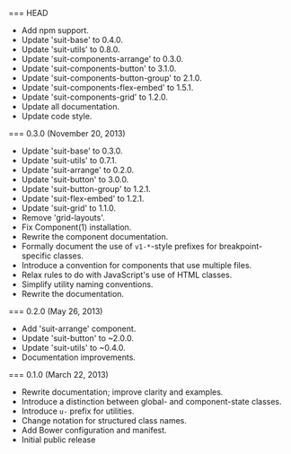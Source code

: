 === HEAD

* Add npm support.
* Update 'suit-base' to 0.4.0.
* Update 'suit-utils' to 0.8.0.
* Update 'suit-components-arrange' to 0.3.0.
* Update 'suit-components-button' to 3.1.0.
* Update 'suit-components-button-group' to 2.1.0.
* Update 'suit-components-flex-embed' to 1.5.1.
* Update 'suit-components-grid' to 1.2.0.
* Update all documentation.
* Update code style.

=== 0.3.0 (November 20, 2013)

* Update 'suit-base' to 0.3.0.
* Update 'suit-utils' to 0.7.1.
* Update 'suit-arrange' to 0.2.0.
* Update 'suit-button' to 3.0.0.
* Update 'suit-button-group' to 1.2.1.
* Update 'suit-flex-embed' to 1.2.1.
* Update 'suit-grid' to 1.1.0.
* Remove 'grid-layouts'.
* Fix Component(1) installation.
* Rewrite the component documentation.
* Formally document the use of `v1-*`-style prefixes for breakpoint-specific classes.
* Introduce a convention for components that use multiple files.
* Relax rules to do with JavaScript's use of HTML classes.
* Simplify utility naming conventions.
* Rewrite the documentation.

=== 0.2.0 (May 26, 2013)

* Add 'suit-arrange' component.
* Update 'suit-button' to ~2.0.0.
* Update 'suit-utils' to ~0.4.0.
* Documentation improvements.

=== 0.1.0 (March 22, 2013)

* Rewrite documentation; improve clarity and examples.
* Introduce a distinction between global- and component-state classes.
* Introduce `u-` prefix for utilities.
* Change notation for structured class names.
* Add Bower configuration and manifest.
* Initial public release

